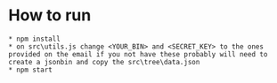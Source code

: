 
# How to run
    * npm install
    * on src\utils.js change <YOUR_BIN> and <SECRET_KEY> to the ones provided on the email if you not have these probably will need to create a jsonbin and copy the src\tree\data.json
    * npm start

